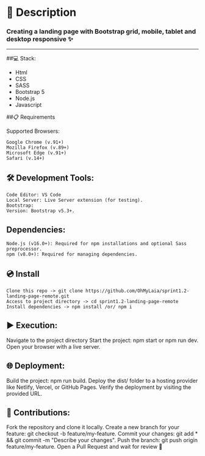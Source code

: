 # 📄 Description

 ### Creating a landing page with Bootstrap grid, mobile, tablet and desktop responsive ✨
---
##💻 Stack:
  - Html
  - CSS
  - SASS
  - Bootstrap 5
  - Node.js
  - Javascript

##📋 Requirements

  Supported Browsers:
  
    Google Chrome (v.91+)
    Mozilla Firefox (v.89+)
    Microsoft Edge (v.91+)
    Safari (v.14+)

  ## 🛠️ Development Tools:
    Code Editor: VS Code
    Local Server: Live Server extension (for testing).
    Bootstrap:
    Version: Bootstrap v5.3+.
    
 ## Dependencies:
  
    Node.js (v16.0+): Required for npm installations and optional Sass preprocessor.
    npm (v8.0+): Required for managing dependencies.
  
  ## 💿 Install
  
    Clone this repo -> git clone https://github.com/OhMyLaia/sprint1.2-landing-page-remote.git
    Access to project directory -> cd sprint1.2-landing-page-remote
    Install dependencies -> npm install /or/ npm i

## ▶️ Execution:

  Navigate to the project directory
  Start the project: npm start or npm run dev.
  Open your browser with a live server.

## 🌐 Deployment:

  Build the project: npm run build.
  Deploy the dist/ folder to a hosting provider like Netlify, Vercel, or GitHub Pages.
  Verify the deployment by visiting the provided URL.

## 🤝 Contributions:
  
  Fork the repository and clone it locally.
  Create a new branch for your feature: git checkout -b feature/my-feature.
  Commit your changes: git add * && git commit -m "Describe your changes".
  Push the branch: git push origin feature/my-feature.
  Open a Pull Request and wait for review 🫡
  
